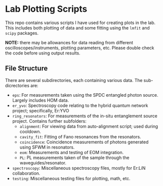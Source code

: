 # Lab Plotting Scripts

This repo contains various scripts I have used for creating plots in the lab. This includes both plotting of data and some fitting using the `lmfit` and `scipy` packages.

**NOTE:** there may be allowances for data reading from different oscilloscopes/instruments, plotting parameters, etc. Please double check the code before using output results.

## File Structure

There are several subdirectories, each containing various data. The sub-dicrectories are:
- `eps`: For measurements taken using the SPDC entangled photon source. Largely includes HOM data.
- `er_yvo`: Spectroscopy code relating to the hybrid quantum network project; specifically, Er:YVO
- `ring_resonators`: For measurements of the in-situ entanglement source project. Contains further subfolders:
  - `alignment`: For viewing data from auto-alignment script; used during cooldown.
  - `cavity_fit`: Fitting of Fano resonances from the resonators.
  - `coincidence`: Coincidence measurements of photons generated using SFWM in resonators.
  - `eom`: Measurements and testing of EOM integration.
  - `PL`: PL measurements taken of the sample through the waveguides/resonator.
- `spectroscopy`: Miscellaneous spectroscopy files, mostly for Er:LiN collaboration.
- `testing`: Miscellaneous testing files for plotting, math, etc.
